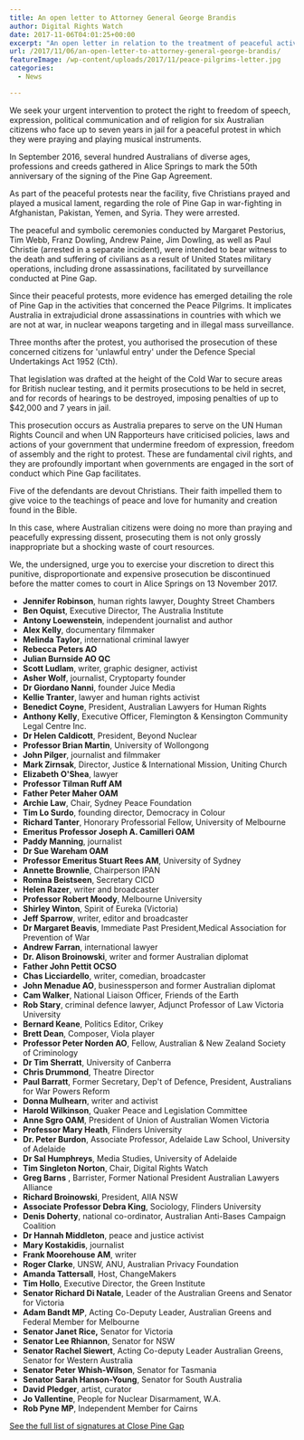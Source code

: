```yaml
---
title: An open letter to Attorney General George Brandis
author: Digital Rights Watch
date: 2017-11-06T04:01:25+00:00
excerpt: "An open letter in relation to the treatment of peaceful activists protesting United States military operations facilitated by surveillance conducted at Australia's Pine Gap facility."
url: /2017/11/06/an-open-letter-to-attorney-general-george-brandis/
featureImage: /wp-content/uploads/2017/11/peace-pilgrims-letter.jpg
categories:
  - News

---
```

We seek your urgent intervention to protect the right to freedom of speech, expression, political communication and of religion for six Australian citizens who face up to seven years in jail for a peaceful protest in which they were praying and playing musical instruments.

In September 2016, several hundred Australians of diverse ages, professions and creeds gathered in Alice Springs to mark the 50th anniversary of the signing of the Pine Gap Agreement.

As part of the peaceful protests near the facility, five Christians prayed and played a musical lament, regarding the role of Pine Gap in war-fighting in Afghanistan, Pakistan, Yemen, and Syria. They were arrested.

The peaceful and symbolic ceremonies conducted by Margaret Pestorius, Tim Webb, Franz Dowling, Andrew Paine, Jim Dowling, as well as Paul Christie (arrested in a separate incident), were intended to bear witness to the death and suffering of civilians as a result of United States military operations, including drone assassinations, facilitated by surveillance conducted at Pine Gap.

Since their peaceful protests, more evidence has emerged detailing the role of Pine Gap in the activities that concerned the Peace Pilgrims. It implicates Australia in extrajudicial drone assassinations in countries with which we are not at war, in nuclear weapons targeting and in illegal mass surveillance.

Three months after the protest, you authorised the prosecution of these concerned citizens for 'unlawful entry' under the Defence Special Undertakings Act 1952 (Cth).

That legislation was drafted at the height of the Cold War to secure areas for British nuclear testing, and it permits prosecutions to be held in secret, and for records of hearings to be destroyed, imposing penalties of up to $42,000 and 7 years in jail.

This prosecution occurs as Australia prepares to serve on the UN Human Rights Council and when UN Rapporteurs have criticised policies, laws and actions of your government that undermine freedom of expression, freedom of assembly and the right to protest. These are fundamental civil rights, and they are profoundly important when governments are engaged in the sort of conduct which Pine Gap facilitates.

Five of the defendants are devout Christians. Their faith impelled them to give voice to the teachings of peace and love for humanity and creation found in the Bible.

In this case, where Australian citizens were doing no more than praying and peacefully expressing dissent, prosecuting them is not only grossly inappropriate but a shocking waste of court resources.

We, the undersigned, urge you to exercise your discretion to direct this punitive, disproportionate and expensive prosecution be discontinued before the matter comes to court in Alice Springs on 13 November 2017.

  * **Jennifer Robinson**, human rights lawyer, Doughty Street Chambers
  * **Ben Oquist**, Executive Director, The Australia Institute
  * **Antony Loewenstein**, independent journalist and author
  * **Alex Kelly**, documentary filmmaker
  * **Melinda Taylor**, international criminal lawyer
  * **Rebecca Peters AO**
  * **Julian Burnside AO QC**
  * **Scott Ludlam**​, writer, graphic designer, activist​
  * **Asher Wolf**, journalist, Cryptoparty founder
  * **Dr Giordano Nanni**, ​founder ​Juice Media
  * **Kellie Tranter**, lawyer and human rights activist
  * **Benedict Coyne**, President, Australian Lawyers for Human Rights
  * **Anthony Kelly**, Executive Officer, Flemington & Kensington Community Legal Centre Inc.
  * **Dr Helen Caldicott**, President, Beyond Nuclear
  * **Professor Brian Martin**, University of Wollongong
  * **John Pilger**, journalist and filmmaker ​
  * **Mark Zirnsak**, Director, Justice & International Mission, Uniting Church​
  * **Elizabeth O'Shea**, lawyer
  * **Professor Tilman Ruff AM**
  * **Father Peter Maher OAM**
  * **Archie Law**, Chair, Sydney Peace Foundation
  * **Tim Lo Surdo**, founding director, Democracy in Colour
  * **Richard Tanter**, Honorary Professorial Fellow, University of Melbourne
  * **Emeritus Professor Joseph A. Camilleri OAM**
  * **Paddy Manning**, journalist
  * **Dr Sue Wareham OAM**
  * **Professor Emeritus Stuart Rees AM**, University of Sydney
  * **Annette Brownlie**, Chairperson IPAN
  * **Romina Beistseen**, Secretary CICD
  * **Helen Razer**, writer and broadcaster
  * **Professor Robert Moody**, Melbourne University
  * **Shirley Winton**, Spirit of Eureka (Victoria)
  * **Jeff Sparrow**, writer, editor and broadcaster
  * **Dr Margaret Beavis**, ​Immediate Past President, ​Medical Association for Prevention of War
  * **Andrew Farran**, international lawyer
  * **Dr. Alison Broinowski**, writer and former Australian diplomat
  * **Father John Pettit OCSO**
  * **Chas Licciardello**, writer, comedian, broadcaster
  * **John Menadue AO**, businessperson and former Australian diplomat
  * **Cam Walker**, National Liaison Officer, Friends of the Earth
  * **Rob Stary**, criminal defence lawyer, Adjunct Professor of Law Victoria University
  * **Bernard Keane**, Politics Editor, Crikey
  * **Brett Dean**, Composer, Viola player
  * **Professor Peter Norden AO**, Fellow, Australian & New Zealand Society of Criminology
  * **Dr Tim Sherratt**, University of Canberra
  * **Chris Drummond**, Theatre Director
  * **Paul Barratt**, Former Secretary, Dep't of Defence, President, Australians for War Powers Reform
  * **Donna Mulhearn**, writer and activist
  * **Harold Wilkinson**, Quaker Peace and Legislation Committee
  * **Anne Sgro OAM**, President of Union of Australian Women Victoria
  * **Professor Mary Heath**, Flinders University
  * **Dr. Peter Burdon**, Associate Professor, Adelaide Law School, University of Adelaide
  * **Dr Sal Humphreys**, Media Studies, University of Adelaide
  * **Tim Singleton Norton**, Chair, Digital Rights Watch
  * **Greg Barns** , Barrister, Former National President Australian Lawyers Alliance
  * **Richard Broinowski**, President, AIIA NSW
  * **Associate Professor Debra King**, Sociology, Flinders University
  * **Denis Doherty**, national co-ordinator, Australian Anti-Bases Campaign Coalition
  * **Dr Hannah Middleton**, peace and justice activist
  * **Mary Kostakidis**, journalist
  * **Frank Moorehouse AM**, writer
  * **Roger Clarke**, UNSW, ANU, Australian Privacy Foundation
  * **Amanda Tattersall**, Host, ChangeMakers
  * **Tim Hollo**, Executive Director, the Green Institute
  * **Senator Richard Di Natale**, Leader of the Australian Greens and Senator for Victoria
  * **Adam Bandt MP**, Acting Co-Deputy Leader, Australian Greens and Federal Member for Melbourne
  * **Senator Janet Rice,** Senator for Victoria
  * **Senator Lee Rhiannon**, Senator for NSW
  * **Senator Rachel Siewert**, Acting Co-deputy Leader Australian Greens, Senator for Western Australia
  * **Senator Peter Whish-Wilson**, Senator for Tasmania
  * **Senator Sarah Hanson-Young**, Senator for South Australia
  * **David Pledger**, artist, curator
  * **Jo Vallentine**, People for Nuclear Disarmament, W.A.
  * **Rob Pyne MP**, Independent Member for Cairns

[See the full list of signatures at Close Pine Gap][1]

 [1]: https://closepinegap.org/letter/
